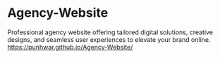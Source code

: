 # Agency-Website
Professional agency website offering tailored digital solutions, creative designs, and seamless user experiences to elevate your brand online.
https://punhwar.github.io/Agency-Website/
